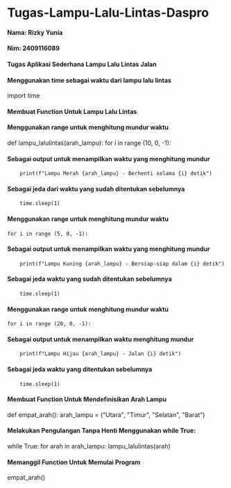 # Tugas-Lampu-Lalu-Lintas-Daspro
#### Nama: Rizky Yunia
#### Nim: 2409116089
#### Tugas Aplikasi Sederhana Lampu Lalu Lintas Jalan

#### Menggunakan time sebagai waktu dari lampu lalu lintas
import time
#### Membuat Function Untuk Lampu Lalu Lintas
#### Menggunakan range untuk menghitung mundur waktu
def lampu_lalulintas(arah_lampu):
    for i in range (10, 0, -1):
#### Sebagai output untuk menampilkan waktu yang menghitung mundur
        print(f"Lampu Merah {arah_lampu} - Berhenti selama {i} detik")
#### Sebagai jeda dari waktu yang sudah ditentukan sebelumnya       
        time.sleep(1)
#### Menggunakan range untuk menghitung mundur waktu
    for i in range (5, 0, -1):
#### Sebagai output untuk menampilkan waktu yang menghitung mundur
        print(f"Lampu Kuning {arah_lampu} - Bersiap-siap dalam {i} detik")
#### Sebagai jeda waktu yang sudah ditentukan sebelumnya
        time.sleep(1)
#### Menggunakan range untuk menghitung mundur waktu
    for i in range (20, 0, -1):
#### Sebagai output untuk menampilkan waktu menghitung mundur
        print(f"Lampu Hijau {arah_lampu} - Jalan {i} detik")
#### Sebagai jeda waktu yang ditentukan sebelumnya
        time.sleep(1)

#### Membuat Function Untuk Mendefinisikan Arah Lampu
def empat_arah():
arah_lampu = ("Utara", "Timur", "Selatan", "Barat")

#### Melakukan Pengulangan Tanpa Henti Menggunakan while True:
while True:
for arah in arah_lampu: 
lampu_lalulintas(arah)

#### Memanggil Function Untuk Memulai Program
empat_arah()
